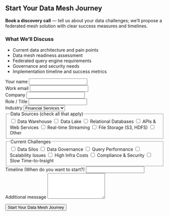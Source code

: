 <h2>Start Your Data Mesh Journey</h2>
<p>
  <strong>Book a discovery call</strong> — tell us about your data challenges; 
  we’ll propose a federated mesh solution with clear success measures and timelines.
</p>

<h3>What We’ll Discuss</h3>
<ul>
  <li>Current data architecture and pain points</li>
  <li>Data mesh readiness assessment</li>
  <li>Federated query engine requirements</li>
  <li>Governance and security needs</li>
  <li>Implementation timeline and success metrics</li>
</ul>

<form action="https://formspree.io/f/yourFormId" method="POST" class="mesh-form">
  <div class="form-row">
    <label>Your name</label>
    <input type="text" name="name" required>
  </div>
  <div class="form-row">
    <label>Work email</label>
    <input type="email" name="email" required>
  </div>
  <div class="form-row">
    <label>Company</label>
    <input type="text" name="company">
  </div>
  <div class="form-row">
    <label>Role / Title</label>
    <input type="text" name="role">
  </div>

  <div class="form-row">
    <label>Industry</label>
    <select name="industry">
      <option>Financial Services</option>
      <option>Healthcare</option>
      <option>Retail</option>
      <option>Telecom</option>
      <option>Other</option>
    </select>
  </div>

  <fieldset>
    <legend>Data Sources (check all that apply)</legend>
    <label><input type="checkbox" name="sources" value="Data Warehouse"> Data Warehouse</label>
    <label><input type="checkbox" name="sources" value="Data Lake"> Data Lake</label>
    <label><input type="checkbox" name="sources" value="Relational DB"> Relational Databases</label>
    <label><input type="checkbox" name="sources" value="APIs"> APIs & Web Services</label>
    <label><input type="checkbox" name="sources" value="Streaming"> Real-time Streaming</label>
    <label><input type="checkbox" name="sources" value="File Storage"> File Storage (S3, HDFS)</label>
    <label><input type="checkbox" name="sources" value="Other"> Other</label>
  </fieldset>

  <fieldset>
    <legend>Current Challenges</legend>
    <label><input type="checkbox" name="challenges" value="Data Silos"> Data Silos</label>
    <label><input type="checkbox" name="challenges" value="Governance"> Data Governance</label>
    <label><input type="checkbox" name="challenges" value="Performance"> Query Performance</label>
    <label><input type="checkbox" name="challenges" value="Scalability"> Scalability Issues</label>
    <label><input type="checkbox" name="challenges" value="Costs"> High Infra Costs</label>
    <label><input type="checkbox" name="challenges" value="Compliance"> Compliance & Security</label>
    <label><input type="checkbox" name="challenges" value="Slow Insights"> Slow Time-to-Insight</label>
  </fieldset>

  <div class="form-row">
    <label>Timeline (When do you want to start?)</label>
    <input type="text" name="timeline">
  </div>

  <div class="form-row">
    <label>Additional message</label>
    <textarea name="message" rows="5"></textarea>
  </div>

<button type="submit" class="btn">Start Your Data Mesh Journey</button>
</form>